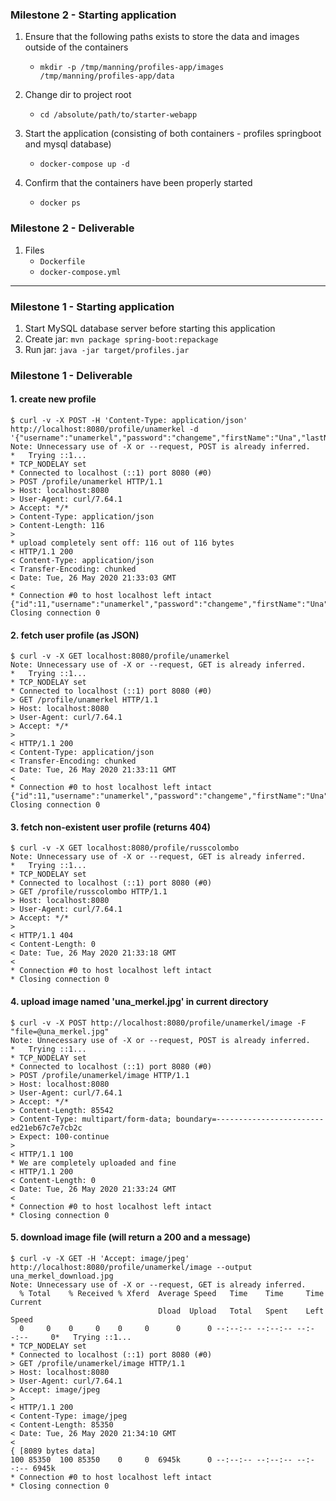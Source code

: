 ### Milestone 2 - Starting application

1. Ensure that the following paths exists to store the data and images outside of the containers
    * `mkdir -p /tmp/manning/profiles-app/images /tmp/manning/profiles-app/data`
    
1. Change dir to project root
    * `cd /absolute/path/to/starter-webapp`
    
2. Start the application (consisting of both containers - profiles springboot and mysql database)    
    * `docker-compose up -d`

3. Confirm that the containers have been properly started
    * `docker ps`

### Milestone 2 - Deliverable

1. Files
    * `Dockerfile`
    * `docker-compose.yml` 
    
-----------------------------------------------------

### Milestone 1 - Starting application

1. Start MySQL database server before starting this application
2. Create jar: `mvn package spring-boot:repackage`
3. Run jar: `java -jar target/profiles.jar`


### Milestone 1 - Deliverable
#### 1. create new profile
```
$ curl -v -X POST -H 'Content-Type: application/json' http://localhost:8080/profile/unamerkel -d '{"username":"unamerkel","password":"changeme","firstName":"Una","lastName":"Merkel","email":"unamerkel@example.com"}'
Note: Unnecessary use of -X or --request, POST is already inferred.
*   Trying ::1...
* TCP_NODELAY set
* Connected to localhost (::1) port 8080 (#0)
> POST /profile/unamerkel HTTP/1.1
> Host: localhost:8080
> User-Agent: curl/7.64.1
> Accept: */*
> Content-Type: application/json
> Content-Length: 116
>
* upload completely sent off: 116 out of 116 bytes
< HTTP/1.1 200
< Content-Type: application/json
< Transfer-Encoding: chunked
< Date: Tue, 26 May 2020 21:33:03 GMT
<
* Connection #0 to host localhost left intact
{"id":11,"username":"unamerkel","password":"changeme","firstName":"Una","lastName":"Merkel","email":"unamerkel@example.com","imageFileName":null,"imageFileContentType":null}* Closing connection 0
```

#### 2. fetch user profile (as JSON)
```
$ curl -v -X GET localhost:8080/profile/unamerkel
Note: Unnecessary use of -X or --request, GET is already inferred.
*   Trying ::1...
* TCP_NODELAY set
* Connected to localhost (::1) port 8080 (#0)
> GET /profile/unamerkel HTTP/1.1
> Host: localhost:8080
> User-Agent: curl/7.64.1
> Accept: */*
>
< HTTP/1.1 200
< Content-Type: application/json
< Transfer-Encoding: chunked
< Date: Tue, 26 May 2020 21:33:11 GMT
<
* Connection #0 to host localhost left intact
{"id":11,"username":"unamerkel","password":"changeme","firstName":"Una","lastName":"Merkel","email":"unamerkel@example.com","imageFileName":null,"imageFileContentType":null}* Closing connection 0
```


#### 3. fetch non-existent user profile (returns 404) 
```
$ curl -v -X GET localhost:8080/profile/russcolombo
Note: Unnecessary use of -X or --request, GET is already inferred.
*   Trying ::1...
* TCP_NODELAY set
* Connected to localhost (::1) port 8080 (#0)
> GET /profile/russcolombo HTTP/1.1
> Host: localhost:8080
> User-Agent: curl/7.64.1
> Accept: */*
>
< HTTP/1.1 404
< Content-Length: 0
< Date: Tue, 26 May 2020 21:33:18 GMT
<
* Connection #0 to host localhost left intact
* Closing connection 0
```


#### 4. upload image named 'una_merkel.jpg' in current directory 
```
$ curl -v -X POST http://localhost:8080/profile/unamerkel/image -F "file=@una_merkel.jpg"
Note: Unnecessary use of -X or --request, POST is already inferred.
*   Trying ::1...
* TCP_NODELAY set
* Connected to localhost (::1) port 8080 (#0)
> POST /profile/unamerkel/image HTTP/1.1
> Host: localhost:8080
> User-Agent: curl/7.64.1
> Accept: */*
> Content-Length: 85542
> Content-Type: multipart/form-data; boundary=------------------------ed21eb67c7e7cb2c
> Expect: 100-continue
>
< HTTP/1.1 100
* We are completely uploaded and fine
< HTTP/1.1 200
< Content-Length: 0
< Date: Tue, 26 May 2020 21:33:24 GMT
<
* Connection #0 to host localhost left intact
* Closing connection 0
```

#### 5. download image file (will return a 200 and a message) 
```
$ curl -v -X GET -H 'Accept: image/jpeg' http://localhost:8080/profile/unamerkel/image --output una_merkel_download.jpg
Note: Unnecessary use of -X or --request, GET is already inferred.
  % Total    % Received % Xferd  Average Speed   Time    Time     Time  Current
                                 Dload  Upload   Total   Spent    Left  Speed
  0     0    0     0    0     0      0      0 --:--:-- --:--:-- --:--:--     0*   Trying ::1...
* TCP_NODELAY set
* Connected to localhost (::1) port 8080 (#0)
> GET /profile/unamerkel/image HTTP/1.1
> Host: localhost:8080
> User-Agent: curl/7.64.1
> Accept: image/jpeg
>
< HTTP/1.1 200
< Content-Type: image/jpeg
< Content-Length: 85350
< Date: Tue, 26 May 2020 21:34:10 GMT
<
{ [8089 bytes data]
100 85350  100 85350    0     0  6945k      0 --:--:-- --:--:-- --:--:-- 6945k
* Connection #0 to host localhost left intact
* Closing connection 0
